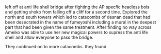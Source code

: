 
left off at anti life shell bridge after fighting the AP specfic headless bois and getting shoko from falling off a cliff for a second time. 
Explored the north and south towers which led to catacombs of desnan dead that had been desecrated in the name of fumeyoshi including a mural in the deepest part that had been given the same treatment. After finding no way across Ameiko was able to use her new magical powers to supress the anti life shell and allow everyone to pass the bridge.

They continued on to more catacombs. they found 